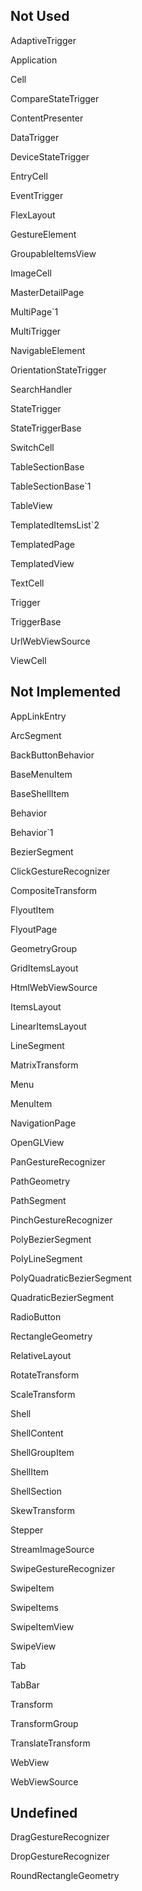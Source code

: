 ## Not Used

AdaptiveTrigger

Application

Cell

CompareStateTrigger

ContentPresenter

DataTrigger

DeviceStateTrigger

EntryCell

EventTrigger

FlexLayout

GestureElement

GroupableItemsView

ImageCell

MasterDetailPage

MultiPage`1

MultiTrigger

NavigableElement

OrientationStateTrigger

SearchHandler

StateTrigger

StateTriggerBase

SwitchCell

TableSectionBase

TableSectionBase`1

TableView

TemplatedItemsList`2

TemplatedPage

TemplatedView

TextCell

Trigger

TriggerBase

UrlWebViewSource

ViewCell

## Not Implemented

AppLinkEntry

ArcSegment

BackButtonBehavior

BaseMenuItem

BaseShellItem

Behavior

Behavior`1

BezierSegment

ClickGestureRecognizer

CompositeTransform

FlyoutItem

FlyoutPage

GeometryGroup

GridItemsLayout

HtmlWebViewSource

ItemsLayout

LinearItemsLayout

LineSegment

MatrixTransform

Menu

MenuItem

NavigationPage

OpenGLView

PanGestureRecognizer

PathGeometry

PathSegment

PinchGestureRecognizer

PolyBezierSegment

PolyLineSegment

PolyQuadraticBezierSegment

QuadraticBezierSegment

RadioButton

RectangleGeometry

RelativeLayout

RotateTransform

ScaleTransform

Shell

ShellContent

ShellGroupItem

ShellItem

ShellSection

SkewTransform

Stepper

StreamImageSource

SwipeGestureRecognizer

SwipeItem

SwipeItems

SwipeItemView

SwipeView

Tab

TabBar

Transform

TransformGroup

TranslateTransform

WebView

WebViewSource

## Undefined

DragGestureRecognizer

DropGestureRecognizer

RoundRectangleGeometry

